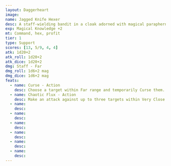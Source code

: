 ```yaml
---
layout: Daggerheart
image:
name: Jagged Knife Hexer
desc: A staff-wielding bandit in a cloak adorned with magical paraphernalia, using curses to vex their foes.
exp: Magical Knowledge +2
mt: Command, hex, profit
tier: 1
type: Support
scores: [13, 5/9, 4, 4]
atk: 1d20+2
atk_roll: 1d20+2
atk_dice: 1d20+2
dmg: Staff - Far
dmg_roll: 1d6+2 mag
dmg_dice: 1d6+2 mag
feats:
  - name: Curse - Action
    desc: Choose a target within Far range and temporarily Curse them. While the target is Cursed, you can mark a Stress so that target rolls with Hope to make the roll be with Fear instead.
  - name: Chaotic Flux - Action
    desc: Make an attack against up to three targets within Very Close range. Mark a Stress to deal 2d6+3 magic damage to targets the Hexer succeeded against.
  - name: 
    desc: 
  - name: 
    desc: 
  - name: 
    desc: 
  - name: 
    desc: 
  - name: 
    desc: 
  - name: 
    desc: 
---
```

